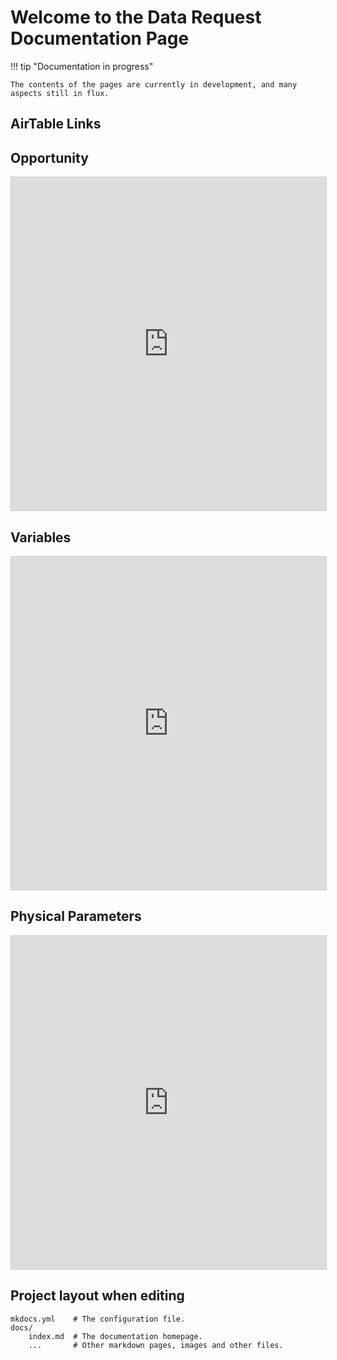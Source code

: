 # Welcome to the Data Request Documentation Page




!!! tip "Documentation in progress"

    The contents of the pages are currently in development, and many aspects still in flux. 


## AirTable Links
<!-- make sure to add embed to airtable links -->
## Opportunity
<iframe class="airtable-embed" src="https://airtable.com/embed/appbrFryP1MhstOS3/shrrR1EZUsoiOWZFw/tblAc4idfFUl1Nbo8/viwh2HZ2lVipqgM9n?blocks=bipAO9mk7suCcc3Gg&layout=card&viewControls=on" frameborder="0" onmousewheel="" width="100%" height="533" style="background: transparent; border: 1px solid #ccc;"></iframe>


## Variables
<iframe class="airtable-embed" src="https://airtable.com/embed/appBWxP0SS7K1hweJ/shrxhV6tenQBnOGRj/tblTLr91kMNaQTiCQ/viw82lb29IupSWCvv?blocks=bip0j1KMajP5L0L2W&layout=card&viewControls=on" frameborder="0" onmousewheel="" width="100%" height="533" style="background: transparent; border: 1px solid #ccc;"></iframe>

## Physical Parameters
<iframe class="airtable-embed" src="https://airtable.com/appTxk0H6kspmfbtM/shr7b3OAsS9O5m98u/tblG6qfAkZwyAlMdo/viwcuIMWa4iAbFdFW?blocks=bipiUOVtoLaK6YqhZ?blocks=bip0j1KMajP5L0L2W&layout=card&viewControls=on" frameborder="0" onmousewheel="" width="100%" height="533" style="background: transparent; border: 1px solid #ccc;"></iframe>


## Project layout when editing

    mkdocs.yml    # The configuration file.
    docs/
        index.md  # The documentation homepage.
        ...       # Other markdown pages, images and other files.
